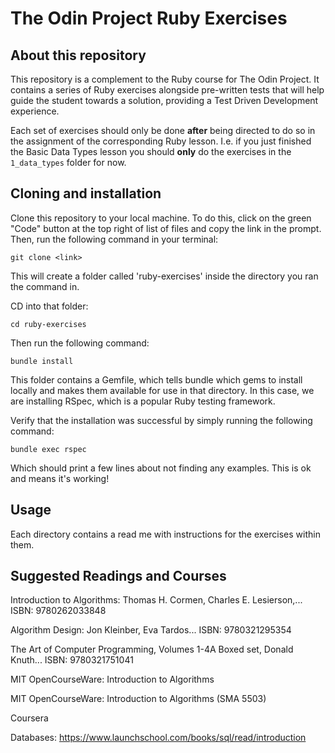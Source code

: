 # The Odin Project Ruby Exercises

## About this repository

This repository is a complement to the Ruby course for The Odin Project. It contains a series of Ruby exercises alongside pre-written tests that will help guide the student towards a solution, providing a Test Driven Development experience.

Each set of exercises should only be done **after** being directed to do so in the assignment of the corresponding Ruby lesson. I.e. if you just finished the Basic Data Types lesson you should **only** do the exercises in the `1_data_types` folder for now.

## Cloning and installation

Clone this repository to your local machine. To do this, click on the green "Code" button at the top right of list of files and copy the link in the prompt. Then, run the following command in your terminal:

    git clone <link>

This will create a folder called 'ruby-exercises' inside the directory you ran the command in.

CD into that folder:

    cd ruby-exercises

Then run the following command:

    bundle install

This folder contains a Gemfile, which tells bundle which gems to install locally and makes them available for use in that directory. In this case, we are installing RSpec, which is a popular Ruby testing framework.

Verify that the installation was successful by simply running the following command:

    bundle exec rspec

Which should print a few lines about not finding any examples. This is ok and means it's working!

## Usage

Each directory contains a read me with instructions for the exercises within them.

## Suggested Readings and Courses
Introduction to Algorithms: Thomas H. Cormen, Charles E. Lesierson,... ISBN: 9780262033848

Algorithm Design: Jon Kleinber, Eva Tardos... ISBN: 9780321295354

The Art of Computer Programming, Volumes 1-4A Boxed set, Donald Knuth... ISBN: 9780321751041

MIT OpenCourseWare: Introduction to Algorithms

MIT OpenCourseWare: Introduction to Algorithms (SMA 5503)

Coursera

Databases: https://www.launchschool.com/books/sql/read/introduction
